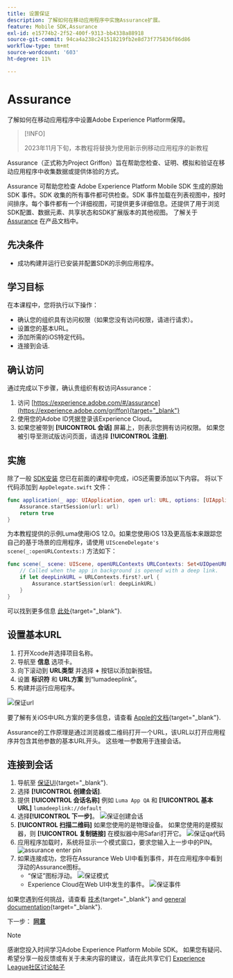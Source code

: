 ```yaml
---
title: 设置保证
description: 了解如何在移动应用程序中实施Assurance扩展。
feature: Mobile SDK,Assurance
exl-id: e15774b2-2f52-400f-9313-bb4338a88918
source-git-commit: 94ca4a238c241518219fb2e8d73f775836f86d86
workflow-type: tm+mt
source-wordcount: '603'
ht-degree: 11%

---
```


# Assurance

了解如何在移动应用程序中设置Adobe Experience Platform保障。

>[!INFO]
>
> 2023年11月下旬，本教程将替换为使用新示例移动应用程序的新教程

Assurance（正式称为Project Griffon）旨在帮助您检查、证明、模拟和验证在移动应用程序中收集数据或提供体验的方式。

Assurance 可帮助您检查 Adobe Experience Platform Mobile SDK 生成的原始 SDK 事件。SDK 收集的所有事件都可供检查。SDK 事件加载在列表视图中，按时间排序。每个事件都有一个详细视图，可提供更多详细信息。还提供了用于浏览SDK配置、数据元素、共享状态和SDK扩展版本的其他视图。 了解关于 [Assurance](https://experienceleague.adobe.com/docs/experience-platform/assurance/home.html) 在产品文档中。


## 先决条件

* 成功构建并运行已安装并配置SDK的示例应用程序。

## 学习目标

在本课程中，您将执行以下操作：

* 确认您的组织具有访问权限（如果您没有访问权限，请进行请求）。
* 设置您的基本URL。
* 添加所需的iOS特定代码。
* 连接到会话.

## 确认访问

通过完成以下步骤，确认贵组织有权访问Assurance：

1. 访问 [https://experience.adobe.com/#/assurance](https://experience.adobe.com/griffon){target="_blank"}
1. 使用您的Adobe ID凭据登录该Experience Cloud。
1. 如果您被带到 **[!UICONTROL 会话]** 屏幕上，则表示您拥有访问权限。 如果您被引导至测试版访问页面，请选择 **[!UICONTROL 注册]**.

## 实施

除了一般 [SDK安装](install-sdks.md) 您已在前面的课程中完成，iOS还需要添加以下内容。 将以下代码添加到 `AppDelegate.swift` 文件：

```swift
func application(_ app: UIApplication, open url: URL, options: [UIApplication.OpenURLOptionsKey: Any] = [:]) -> Bool {
    Assurance.startSession(url: url)
    return true
}
```

为本教程提供的示例Luma使用iOS 12.0。如果您使用iOS 13及更高版本来跟踪您自己的基于场景的应用程序，请使用 `UISceneDelegate's scene(_:openURLContexts:)` 方法如下：

```swift
func scene(_ scene: UIScene, openURLContexts URLContexts: Set<UIOpenURLContext>) {
    // Called when the app in background is opened with a deep link.
    if let deepLinkURL = URLContexts.first?.url {
        Assurance.startSession(url: deepLinkURL)
    }
}
```

可以找到更多信息 [此处](https://developer.adobe.com/client-sdks/documentation/platform-assurance-sdk/api-reference/){target="_blank"}.

## 设置基本URL

1. 打开Xcode并选择项目名称。
1. 导航至 **信息** 选项卡。
1. 向下滚动到 **URL类型** 并选择 **+** 按钮以添加新按钮。
1. 设置 **标识符** 和 **URL方案** 到“lumadeeplink”。
1. 构建并运行应用程序。

![保证url](assets/mobile-assurance-url-type.png)

要了解有关iOS中URL方案的更多信息，请查看 [Apple的文档](https://developer.apple.com/documentation/xcode/defining-a-custom-url-scheme-for-your-app){target="_blank"}.

Assurance的工作原理是通过浏览器或二维码打开一个URL，该URL以打开应用程序并包含其他参数的基本URL开头。 这些唯一参数用于连接会话。

## 连接到会话

1. 导航至 [保证UI](https://experience.adobe.com/griffon){target="_blank"}.
1. 选择 **[!UICONTROL 创建会话]**.
1. 提供 **[!UICONTROL 会话名称]** 例如 `Luma App QA` 和 **[!UICONTROL 基本URL]** `lumadeeplink://default`
1. 选择&#x200B;**[!UICONTROL 下一步]**。
   ![保证创建会话](assets/mobile-assurance-create-session.png)
1. **[!UICONTROL 扫描二维码]** 如果您使用的是物理设备。 如果您使用的是模拟器，则 **[!UICONTROL 复制链接]** 在模拟器中用Safari打开它。
   ![保证qa代码](assets/mobile-assurance-qr-code.png)
1. 应用程序加载时，系统将显示一个模式窗口，要求您输入上一步中的PIN。
   ![assurance enter pin](assets/mobile-assurance-enter-pin.png)
1. 如果连接成功，您将在Assurance Web UI中看到事件，并在应用程序中看到浮动的Assurance图标。
   * “保证”图标浮动。
     ![保证模式](assets/mobile-assurance-modal.png)
   * Experience Cloud在Web UI中发生的事件。
     ![保证事件](assets/mobile-assurance-events.png)

如果您遇到任何挑战，请查看 [技术](https://developer.adobe.com/client-sdks/documentation/platform-assurance-sdk/){target="_blank"} and [general documentation](https://experienceleague.adobe.com/docs/experience-platform/assurance/home.html){target="_blank"}.

下一步： **[同意](consent.md)**

>[!NOTE]
>
>感谢您投入时间学习Adobe Experience Platform Mobile SDK。 如果您有疑问、希望分享一般反馈或有关于未来内容的建议，请在此共享它们 [Experience League社区讨论帖子](https://experienceleaguecommunities.adobe.com/t5/adobe-experience-platform-launch/tutorial-discussion-implement-adobe-experience-cloud-in-mobile/td-p/443796)
